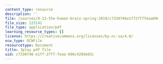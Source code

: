```yaml
---
content_type: resource
description: ''
file: /courses/9-13-the-human-brain-spring-2019/c7330746e1ff27f7feaa696c429de83c_xA00vkxG3lE.pdf
file_size: 123141
file_type: application/pdf
learning_resource_types: []
license: https://creativecommons.org/licenses/by-nc-sa/4.0/
ocw_type: OCWFile
resourcetype: Document
title: 3play pdf file
uid: c7330746-e1ff-27f7-feaa-696c429de83c
---
```

